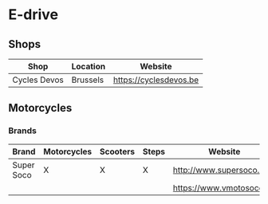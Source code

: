 # E-drive

## Shops

| Shop         | Location | Website                  |
| ------------ | -------- | ------------------------ |
| Cycles Devos | Brussels | https://cyclesdevos.be   |

## Motorcycles

### Brands

| Brand      | Motorcycles | Scooters | Steps | Website                  |
| ---------- | ----------- | -------- | ----- | ------------------------ |
| Super Soco | X           | X        | X     | http://www.supersoco.com |
|            |             |          |       | https://www.vmotosoco.be |
